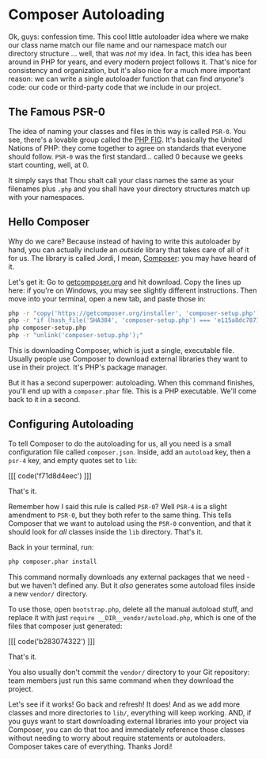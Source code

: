 # Composer Autoloading

Ok, guys: confession time. This cool little autoloader idea where we make our class
name match our file name and our namespace match our directory structure ... well,
that was *not* my idea. In fact, this idea has been around in PHP for years, and
every modern project follows it. That's nice for consistency and organization, but
it's also nice for a much more important reason: we can write a single autoloader
function that can find *anyone's* code: our code or third-party code that we include
in our project.

## The Famous PSR-0

The idea of naming your classes and files in this way is called `PSR-0`. You see,
there's a lovable group called the [PHP FIG][php-fig]. It's basically the United Nations of
PHP: they come together to agree on standards that everyone should follow. `PSR-0`
was the first standard... called 0 because we geeks start counting, well, at 0.

It simply says that Thou shalt call your class names the same as your filenames plus
`.php` and you shall have your directory structures match up with your namespaces.

## Hello Composer

Why do we care? Because instead of having to write this autoloader by hand, you can
actually include an *outside* library that takes care of all of it for us. The library
is called Jordi, I mean, [Composer][composer]: you may have heard of it.

Let's get it: Go to [getcomposer.org][composer] and hit download. Copy the lines up here:
if you're on Windows, you may see slightly different instructions. Then move into your
terminal, open a new tab, and paste those in:

```bash
php -r "copy('https://getcomposer.org/installer', 'composer-setup.php');"
php -r "if (hash_file('SHA384', 'composer-setup.php') === 'e115a8dc7871f15d853148a7fbac7da27d6c0030b848d9b3dc09e2a0388afed865e6a3d6b3c0fad45c48e2b5fc1196ae') { echo 'Installer verified'; } else { echo 'Installer corrupt'; unlink('composer-setup.php'); } echo PHP_EOL;"
php composer-setup.php
php -r "unlink('composer-setup.php');"
```

This is downloading Composer, which is just a single, executable file. Usually people
use Composer to download external libraries they want to use in their project. It's
PHP's package manager.

But it has a second superpower: autoloading. When this command finishes, you'll end
up with a `composer.phar` file. This is a PHP executable. We'll come back to it in
a second.

## Configuring Autoloading

To tell Composer to do the autoloading for us, all you need is a small configuration
file called `composer.json`. Inside, add an `autoload` key, then a `psr-4` key, and
empty quotes set to `lib`:

[[[ code('f71d8d4eec') ]]]

That's it.

Remember how I said this rule is called `PSR-0`? Well `PSR-4` is a slight amendment to
`PSR-0`, but they both refer to the same thing. This tells Composer that we want to
autoload using the `PSR-0` convention, and that it should look for *all* classes inside
the `lib` directory. That's it.

Back in your terminal, run:

```bash
php composer.phar install
```

This command normally downloads any external packages that we need - but we haven't
defined any. But it *also* generates some autoload files inside a new `vendor/` directory.

To use those, open `bootstrap.php`, delete all the manual autoload stuff, and replace
it with just `require __DIR__vendor/autoload.php`, which is one of the files that
composer just generated:

[[[ code('b283074322') ]]]

That's it.

You also usually don't commit the `vendor/` directory to your Git repository: team
members just run this same command when they download the project.

Let's see if it works! Go back and refresh! It does! And as we add more classes and
more directories to `lib/`, everything will keep working. AND, if you guys want to
start downloading external libraries into your project via Composer, you can do that
too and immediately reference those classes without needing to worry about require
statements or autoloaders. Composer takes care of everything. Thanks Jordi!


[composer]: https://getcomposer.org/
[php-fig]: http://www.php-fig.org/
